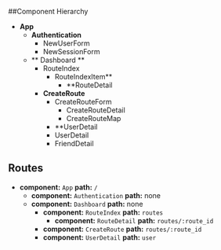 ##Component Hierarchy

* **App**
  * **Authentication**
    * NewUserForm
    * NewSessionForm
  * ** Dashboard **
    * RouteIndex
      * RouteIndexItem**
        * **RouteDetail
    * **CreateRoute**
      * CreateRouteForm
        * CreateRouteDetail
        * CreateRouteMap
      * **UserDetail
      * UserDetail
      * FriendDetail

## Routes
* **component:** `App` **path:** `/`    
  * **component:** `Authentication` **path:** none
  * **component:** `Dashboard` **path:** none
    * **component:** `RouteIndex` **path:** `routes`
      * **component:** `RouteDetail` **path:** `routes/:route_id`
    * **component:**  `CreateRoute` **path:** `routes/:route_id`
    * **component:** `UserDetail` **path:** `user`
